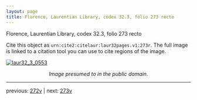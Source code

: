 ```yaml
---
layout: page
title: Florence, Laurentian Library, codex 32.3, folio 273 recto
---
```


Florence, Laurentian Library, codex 32.3, folio 273 recto

Cite this object as `urn:cite2:citelaur:laur32pages.v1:273r`.  The full image is linked to a citation tool you can use to cite regions of the image.

[![laur32_3_0553](http://www.homermultitext.org/iipsrv?IIIF=/project/homer/pyramidal/deepzoom/citelaur/laur32imgs/v1/laur32_3_0553.tif/full/800,/0/default.jpg)](http://www.homermultitext.org/ict2/?urn=urn:cite2:citelaur:laur32imgs.v1:laur32_3_0553) 

<p style="text-align: center; font-style: italic;">Image presumed to in the public domain.</p>

---

previous: [272v](../272v/) | next: [273v](../273v/)